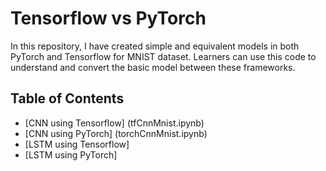# Tensorflow vs PyTorch

In this repository, I have created simple and equivalent models in both PyTorch and Tensorflow for MNIST dataset. Learners can use this code to understand and convert the basic model between these frameworks. 


## Table of Contents

* [CNN using Tensorflow] (tfCnnMnist.ipynb) 
* [CNN using PyTorch] (torchCnnMnist.ipynb)
* [LSTM using Tensorflow]
* [LSTM using PyTorch]

